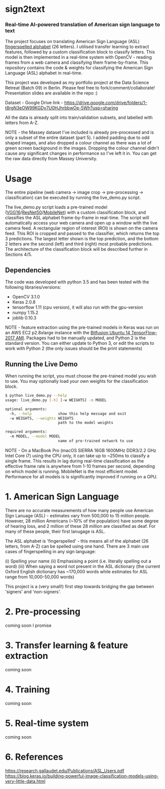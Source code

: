 # sign2text
### Real-time AI-powered translation of American sign language to text

The project focuses on translating American Sign Language (ASL) [fingerspelled alphabet](http://lifeprint.com/asl101/topics/wallpaper1.htm) (26 letters). I utilised transfer learning to extract features, followed by a custom classification block to classify letters. This model is then implemented in a real-time system with OpenCV - reading frames from a web camera and classifying them frame-by-frame. This repository contains the code & weights for classifying the American Sign Language (ASL) alphabet in real-time.

This project was developed as my portfolio project at the Data Science Retreat (Batch 09) in Berlin. Please feel free to fork/comment/collaborate! Presentation slides are available in the repo :)

Dataset - Google Drive link - https://drive.google.com/drive/folders/1-t8rgN3eOW99KGDy7U0HJhrbbwOe-5Wh?usp=sharing

All the data is already split into train/validation subsets, and labelled with letters from A-Z. 

NOTE - the Massey dataset I've included is already pre-processed and is only a subset of the entire dataset (part 5). I added padding due to odd shaped images, and also dropped a colour channel as there was a lot of green screen background in the images. Dropping the colour channel didn't cause any significant changes in performance so I've left it in. You can get the raw data directly from Massey University.

# Usage 

The entire pipeline (web camera -> image crop -> pre-processing -> classification) can be executed by running the live_demo.py script.

The live_demo.py script loads a pre-trained model ([VGG16](https://keras.io/applications/#vgg16)/[ResNet50](https://keras.io/applications/#resnet50)/[MobileNet](https://keras.io/applications/#mobilenet)) with a custom classification block, and classifies the ASL alphabet frame-by-frame in real-time. The script will automatically access your web camera and open up a window with the live camera feed. A rectangular region of interest (ROI) is shown on the camera feed. This ROI is cropped and passed to the classifier, which returns the top 3 predictions. The largest letter shown is the top prediction, and the bottom 2 letters are the second (left) and third (right) most probable predictions. The architecture of the classification block will be described further in Sections 4/5.

## Dependencies
The code was developed with python 3.5 and has been tested with the following libraries/versions:

- OpenCV 3.1.0
- Keras 2.0.8
- tensorflow 1.11 (cpu version), it will also run with the gpu-version
- numpy 1.15.2
- joblib 0.10.3

NOTE - feature extraction using the pre-trained models in Keras was run on an AWS EC2 p2.8xlarge instance with the [Bitfusion Ubuntu 14 TensorFlow-2017 AMI](https://aws.amazon.com/marketplace/pp/B01EYKBEQ0). Packages had to be manually updated, and Python 2 is the standard version. You can either update to Python 3, or edit the scripts to work with Python 2 (the only issues should be the print statements)

## Running the Live Demo
   
When running the script, you must choose the pre-trained  model you wish to use. You may optionally load your own weights for the classification block. 

```bash
$ python live_demo.py --help
usage: live_demo.py [-h] [-w WEIGHTS] -m MODEL

optional arguments:
  -h, --help            show this help message and exit
  -w WEIGHTS, --weights WEIGHTS
                        path to the model weights

required arguments:
  -m MODEL, --model MODEL
                        name of pre-trained network to use
```

NOTE - On a MacBook Pro (macOS SIERRA 16GB 1600MHz DDR3/2.2 GHz Intel Core i7) using the CPU only, it can take up to ~250ms to classify a single frame. This results in lag during real-time classification as the effective frame rate is anywhere from 1-10 frames per second,  depending on which model is running. MobileNet is the most efficient model. Performance for all models is is significantly improved if running on a GPU. 

# 1. American Sign Language

There are no accurate measurements of how many people use American Sign Lanuage (ASL) - estimates vary from 500,000 to 15 million people. However, 28 million Americans (~10% of the population) have some degree of hearing loss, and 2 million of these 28 million are classified as deaf. For many of these people, their first lanugage is ASL.

The ASL alphabet is 'fingerspelled' - this means all of the alphabet (26 letters, from A-Z) can be spelled using one hand. There are 3 main use cases of fingerspelling in any sign language: 

(i) Spelling your name
(ii) Emphasising a point (i.e. literally spelling out a word)
(iii) When saying a word not present in the ASL dictionary (the current Oxford English dictionary has ~170,000 words while estimates for ASL range from 10,000-50,000 words)

This project is a (very small!) first step towards bridging the gap between 'signers' and 'non-signers'.

# 2. Pre-processing
coming soon I promise
# 3. Transfer learning & feature extraction
coming soon
# 4. Training
coming soon
# 5. Real-time system
coming soon

# 6. References
https://research.gallaudet.edu/Publications/ASL_Users.pdf
https://blog.keras.io/building-powerful-image-classification-models-using-very-little-data.html


